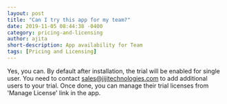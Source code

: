 ```yaml
---
layout: post
title: "Can I try this app for my team?"
date: 2019-11-05 08:44:38 -0400
category: pricing-and-licensing
author: ajita
short-description: App availability for Team
tags: [Pricing and Licensing]
---
```

Yes, you can. By default after installation, the trial will be enabled for single user. You need to contact sales@jijitechnologies.com to add additional users to your trial. Once done, you can manage their trial licenses from 'Manage License' link in the app. 